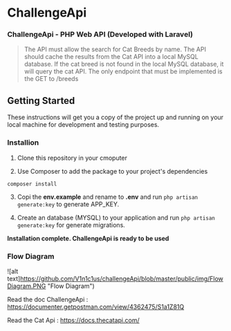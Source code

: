 # ChallengeApi

### ChallengeApi - PHP Web API (Developed with Laravel)

> The API must allow the search for Cat Breeds by name. The API should cache the results from the Cat API into a local MySQL database. If the cat breed is not found in the local MySQL database, it will query the cat API. The only endpoint that must be implemented is the GET to /breeds


## Getting Started

These instructions will get you a copy of the project up and running on your local machine for development and testing purposes. 

### Installion

1. Clone this repository in your cmoputer

2. Use Composer to add the package to your project's dependencies

  ```
composer install
```
3. Copi the **env.example** and rename to **.env** and run ```php artisan generate:key``` to generate APP_KEY.

4. Create an database (MYSQL) to your application and run ```php artisan generate:key``` for generate migrations.

**Installation complete. ChallengeApi is ready to be used**

### Flow Diagram

![alt text]https://github.com/V1n1c1us/challengeApi/blob/master/public/img/FlowDiagram.PNG "Flow Diagram")

Read the doc ChallengeApi : https://documenter.getpostman.com/view/4362475/S1a1Z81Q

Read the Cat Api : https://docs.thecatapi.com/
